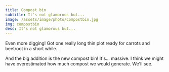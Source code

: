 ```yaml
---
title: Compost bin
subtitle: It's not glamorous but...
image: /assets/image/photo/compostbin.jpg
img: compostbin
desc: It's not glamorous but...
---
```


Even more digging! Got one really long thin plot ready for carrots and beetroot in a short while. 

And the big addition is the new compost bin! It's... massive. I think we might have overestimated how much compost we would generate. We'll see.
